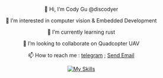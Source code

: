 <div align="center">

👋 Hi, I’m Cody Gu @discodyer 
  
👀 I’m interested in computer vision & Embedded Development
  
🌱 I’m currently learning rust
  
💞️ I’m looking to collaborate on Quadcopter UAV
  
📫 How to reach me : [telegram](https://t.me/codygua) ; <a href = "mailto: cody23333@gmail.com">Send Email</a>

[![My Skills](https://skillicons.dev/icons?i=c,cpp,cmake,linux,arduino,raspberrypi,ros,bash,md,nodejs,py,qt,vscode,vim,powershell,git,react,gatsby,nginx,wordpress,blender,unity,github,gitlab,matlab,ae,au,ps,pr,aws,cloudflare,vercel,bots,workers)](https://skillicons.dev)
  
